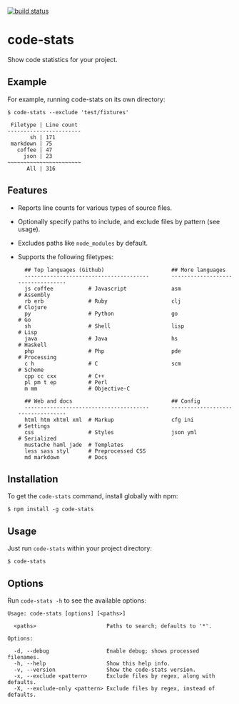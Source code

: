 [![build status](https://secure.travis-ci.org/qualiabyte/code-stats.png)](http://travis-ci.org/qualiabyte/code-stats)

# code-stats

Show code statistics for your project.

## Example

For example, running code-stats on its own directory:

    $ code-stats --exclude 'test/fixtures'

     Filetype | Line count
    -----------------------
           sh | 171
     markdown | 75
       coffee | 47
         json | 23
    ~~~~~~~~~~~~~~~~~~~~~~~
          All | 316

## Features

+ Reports line counts for various types of source files.
+ Optionally specify paths to include, and exclude files by pattern (see usage).
+ Excludes paths like `node_modules` by default.
+ Supports the following filetypes:

        ## Top languages (Github)                     ## More languages
        ---------------------------------------       ----------------------------------
        js coffee           # Javascript              asm                 # Assembly
        rb erb              # Ruby                    clj                 # Clojure
        py                  # Python                  go                  # Go
        sh                  # Shell                   lisp                # Lisp
        java                # Java                    hs                  # Haskell
        php                 # Php                     pde                 # Processing
        c h                 # C                       scm                 # Scheme
        cpp cc cxx          # C++
        pl pm t ep          # Perl
        m mm                # Objective-C

        ## Web and docs                               ## Config
        ---------------------------------------       ----------------------------------
        html htm xhtml xml  # Markup                  cfg ini             # Settings
        css                 # Styles                  json yml            # Serialized
        mustache haml jade  # Templates
        less sass styl      # Preprocessed CSS
        md markdown         # Docs

## Installation

To get the `code-stats` command, install globally with npm:

    $ npm install -g code-stats

## Usage

Just run `code-stats` within your project directory:

    $ code-stats

## Options

Run `code-stats -h` to see the available options:

    Usage: code-stats [options] [<paths>]

      <paths>                      Paths to search; defaults to '*'.

    Options:

      -d, --debug                  Enable debug; shows processed filenames.
      -h, --help                   Show this help info.
      -v, --version                Show the code-stats version.
      -x, --exclude <pattern>      Exclude files by regex, along with defaults.
      -X, --exclude-only <pattern> Exclude files by regex, instead of defaults.

